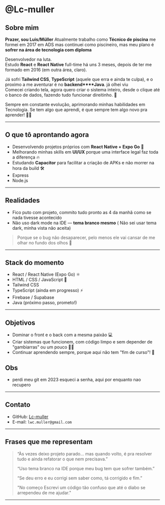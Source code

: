 # @Lc-muller

## Sobre mim
**Prazer, sou Luis/Müller** 
Atualmente trabalho como **Técnico de piscina** me formei em 2017 em ADS mas continuei como piscineiro, mas meu plano é **sofrer na área de tecnologia com diploma**

Desenvolvedor na luta.  
Estudo **React** e **React Native** full-time há uns 3 meses, depois de ter me formado em 2016 (em outra área, claro).  


Já sofri **Tailwind CSS**, **TypeScript** (aquele que erra e ainda te culpa), e o proximo a me aventurar é no **backend****Java**. já olhei viu  
Comecei criando tela, agora quero criar o sistema inteiro, desde o clique até o banco de dados, fazendo tudo funcionar direitinho. 🚀

Sempre em constante evolução, aprimorando minhas habilidades em Tecnologia. Se tem algo que aprendi, é que sempre tem algo novo pra aprender! 👨‍💻

---

## O que tô aprontando agora

- Desenvolvendo projetos próprios com **React Native + Expo Go** 📱
- Melhorando minhas skills em **UI/UX** porque uma interface legal faz toda a diferença 🔥
- Estudando **Capacitor** para facilitar a criação de APKs e não morrer na hora da build 🛠️
- Express
- Node.js
---

## Realidades


- Fico puto com projeto, commito tudo pronto as 4 da manhã como se nada tivesse acontecido  
- Não uso dark mode na IDE — **tema branco mesmo**  ( Não sei usar tema dark, minha vista não aceita) 
> Porque se o bug não desaparecer, pelo menos ele vai cansar de me olhar no fundo dos olhos 👀

---

## Stack do momento

- React / React Native (Expo Go) ⚛️
- HTML / CSS / JavaScript 🎨
- Tailwind CSS
- TypeScript (ainda em progresso) ⚡
- Firebase / Supabase
- Java (próximo passo, prometo!)

---

## Objetivos

- Dominar o front e o back com a mesma paixão 💻
- Criar sistemas que funcionem, com código limpo e sem depender de "gambiarras" ou um pouco 🙅‍♂️
- Continuar aprendendo sempre, porque aqui não tem "fim de curso"! 🔄

## Obs
- perdi meu git em 2023 esqueci a senha, aqui por enquanto nao recupero 
---

## Contato

- GitHub: [Lc-muller](https://github.com/Lc-muller)
- E-mail: `lwc.muller@gmail.com`


---

## Frases que me representam

> “Às vezes deixo projeto parado... mas quando volto, é pra resolver tudo e ainda refatorar o que nem precisava.”  
>  
> “Uso tema branco na IDE porque meu bug tem que sofrer também.”  
>  
> “Se deu erro e eu corrigi sem saber como, tá corrigido e fim.” 
>
> "No começo Escrevi um código tão confuso que até o diabo se arrependeu de me ajudar."
---

<!---
Lc-muller/Lc-muller — Esse README aparece aqui porque o GitHub reconhece um dev que sabe equilibrar código e bom humor.
--->
